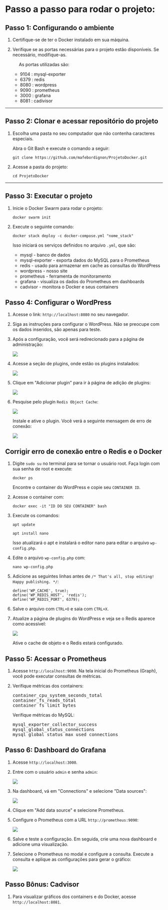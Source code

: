 <h1>Passo a passo para rodar o projeto:</h1>
<div>
    <h2>Passo 1: Configurando o ambiente</h2>
    <ol>
        <li><p>Certifique-se de ter o Docker instalado em sua máquina.</p></li>
        <li>
            <p>Verifique se as portas necessárias para o projeto estão disponíveis. Se necessário, modifique-as.</p>
            <p style="margin-left: 20px">As portas utilizadas são:</p>
            <ul>
                <li>9104 : mysql-exporter</li>
                <li>6379 : redis</li>
                <li>8080 : wordpress</li>
                <li>9090 : prometheus</li>
                <li>3000 : grafana</li>
                <li>8081 : cadivisor</li>
            </ul>
        </li>
    </ol>
</div>
<hr/>
<div>
    <h2>Passo 2: Clonar e acessar repositório do projeto</h2>
    <ol>
        <li>
            <p>Escolha uma pasta no seu computador que não contenha caracteres especiais.</p>
            <p>Abra o Git Bash e execute o comando a seguir:</p>
            <pre><code>git clone https://github.com/mafebordignon/ProjetoDocker.git</code></pre>
        </li>
        <li>
            <p>Acesse a pasta do projeto:</p>
            <pre><code>cd ProjetoDocker</code></pre>
        </li>
    </ol>
</div>
<hr/>
<div>
    <h2>Passo 3: Executar o projeto</h2>
    <ol>
        <li>
            <p>Inicie o Docker Swarm para rodar o projeto:</p>
            <pre><code>docker swarm init</code></pre>
        </li>
        <li>
            <p>Execute o seguinte comando:</p>
            <pre><code>docker stack deploy -c docker-compose.yml "nome_stack"</code></pre>
            <p>Isso iniciará os serviços definidos no arquivo <code>.yml</code>, que são:</p>
            <ul>
                <li>mysql - banco de dados</li>
                <li>mysql-exporter - exporta dados do MySQL para o Prometheus</li>
                <li>redis - usado para armazenar em cache as consultas do WordPress</li>
                <li>wordpress - nosso site</li>
                <li>prometheus - ferramenta de monitoramento</li>
                <li>grafana - visualiza os dados do Prometheus em dashboards</li>
                <li>cadvisor - monitora o Docker e seus containers</li>
            </ul>
        </li>
    </ol>
</div>
<div>
    <h2>Passo 4: Configurar o WordPress</h2>
    <ol>
        <li>Acesse o link: <code>http://localhost:8080</code> no seu navegador.</li>
        <li>
            <p>Siga as instruções para configurar o WordPress. Não se preocupe com os dados inseridos, são apenas para teste.</p>
        </li>
        <li>
            <p>Após a configuração, você será redirecionado para a página de administração:</p>
            <img src="./md/image_wp_admin.png"/>                  
        </li>
        <li>
            <p>Acesse a seção de plugins, onde estão os plugins instalados:</p>
            <img src="./md/image_wp_plugins.png" />
        </li>
        <li>
            <p>Clique em "Adicionar plugin" para ir à página de adição de plugins:</p>
            <img src="./md/image_wp_adicionar_plugin.png"/>
        </li>
        <li>
            <p>Pesquise pelo plugin <code>Redis Object Cache</code>:</p>
            <img src="./md/image_wp_redis.png"/>
            <p>Instale e ative o plugin. Você verá a seguinte mensagem de erro de conexão:</p>
            <img src="./md/image_wp_erro_redis.png"/>
        </li>
    </ol>
</div>
<div>
    <h2>Corrigir erro de conexão entre o Redis e o Docker</h2>
    <ol>
        <li>
            <p>Digite <code>sudo su</code> no terminal para se tornar o usuário root. Faça login com sua senha de root e execute:</p>
            <pre><code>docker ps</code></pre>
            <p>Encontre o container do WordPress e copie seu <code>CONTAINER ID</code>.</p>
        </li>
        <li>
            <p>Acesse o container com:</p>
            <pre><code>docker exec -it "ID DO SEU CONTAINER" bash</code></pre>
        </li>
        <li>
            <p>Execute os comandos:</p>
            <pre><code>apt update</code></pre>
            <pre><code>apt install nano</code></pre>
            <p>Isso atualizará o apt e instalará o editor nano para editar o arquivo <code>wp-config.php</code>.</p>
        </li>
        <li>
            <p>Edite o arquivo <code>wp-config.php</code> com:</p>
            <pre><code>nano wp-config.php</code></pre>
        </li>
        <li>
            <p>Adicione as seguintes linhas antes de <code>/* That's all, stop editing! Happy publishing. */</code>:</p>
            <pre><code>define('WP_CACHE', true);<br>define('WP_REDIS_HOST', 'redis');<br>define('WP_REDIS_PORT', 6379);</code></pre>
        </li>
        <li>
            <p>Salve o arquivo com <code>CTRL+O</code> e saia com <code>CTRL+X</code>.</p>
        </li>
        <li>
            <p>Atualize a página de plugins do WordPress e veja se o Redis aparece como acessível:</p>
            <img src="./md/image_wp_redis_acessivel.png"/>
            <p>Ative o cache de objeto e o Redis estará configurado.</p>
        </li>
    </ol>
</div>
<div>
    <h2>Passo 5: Acessar o Prometheus</h2>
    <ol>
        <li>
            <p>Acesse <code>http://localhost:9090</code>. Na tela inicial do Prometheus (Graph), você pode executar consultas de métricas.</p>
        </li>
        <li>
            <p>Verifique métricas dos containers:</p>
            <pre>container_cpu_system_seconds_total<br>container_fs_reads_total<br>container_fs_limit_bytes</pre>
            <p>Verifique métricas do MySQL:</p>
            <pre>mysql_exporter_collector_success<br>mysql_global_status_connections<br>mysql_global_status_max_used_connections</pre>
        </li>
    </ol>
</div>
<div>
    <h2>Passo 6: Dashboard do Grafana</h2>
    <ol>
        <li>
            <p>Acesse <code>http://localhost:3000</code>.</p>
        </li>
        <li>
            <p>Entre com o usuário <code>admin</code> e senha <code>admin</code>:</p>
            <img src="./md/image_grafana_login.png"/>
        </li>
        <li>
            <p>Na dashboard, vá em "Connections" e selecione "Data sources":</p>
            <img src="./md/image_grafana_datasource.png"/>
        </li>
        <li>
            <p>Clique em "Add data source" e selecione Prometheus.</p>
        </li>
        <li>
            <p>Configure o Prometheus com a URL <code>http://prometheus:9090</code>:</p>
            <img src="./md/image_grafana_prometheus.png"/>
        </li>
        <li>
            <p>Salve e teste a configuração. Em seguida, crie uma nova dashboard e adicione uma visualização.</p>
        </li>
        <li>
            <p>Selecione o Prometheus no modal e configure a consulta. Execute a consulta e aplique as configurações para gerar o gráfico:</p>
            <img src="./md/image_grafana_setqueries.png"/>
        </li>
    </ol>
</div>
<div>
    <h2>Passo Bônus: Cadvisor</h2>
    <ol>
        <li>
            <p>Para visualizar gráficos dos containers e do Docker, acesse <code>http://localhost:8081</code>.</p>
        </li>
    </ol>
</div>
</body>
